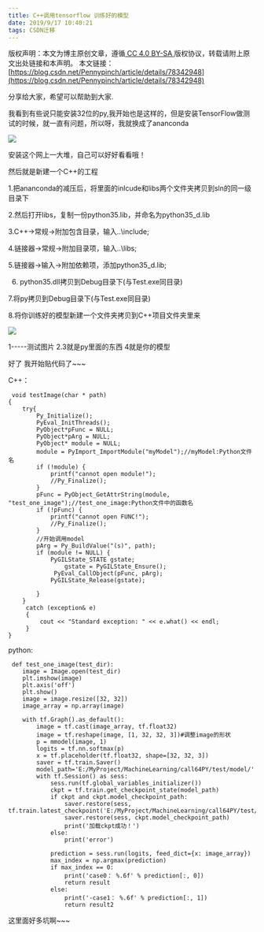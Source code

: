 ```yaml
---
title: C++调用tensorflow 训练好的模型
date: 2019/9/17 10:40:21
tags: CSDN迁移
---
```

 [ ](http://creativecommons.org/licenses/by-sa/4.0/) 版权声明：本文为博主原创文章，遵循[ CC 4.0 BY-SA ](http://creativecommons.org/licenses/by-sa/4.0/)版权协议，转载请附上原文出处链接和本声明。  本文链接：[https://blog.csdn.net/Pennypinch/article/details/78342948](https://blog.csdn.net/Pennypinch/article/details/78342948)   
    
   分享给大家，希望可以帮助到大家.

 

 我看到有些说只能安装32位的py,我开始也是这样的，但是安装TensorFlow做测试的时候，就一直有问题，所以呀，我就换成了ananconda 

 ![](https://img-blog.csdn.net/20171025162612454?watermark/2/text/aHR0cDovL2Jsb2cuY3Nkbi5uZXQvUGVubnlwaW5jaA==/font/5a6L5L2T/fontsize/400/fill/I0JBQkFCMA==/dissolve/70/gravity/Center)

 安装这个网上一大堆，自己可以好好看看哦！

 

 然后就是新建一个C++的工程

 

 1.把ananconda的减压后，将里面的inlcude和libs两个文件夹拷贝到sln的同一级目录下

 

 2.然后打开libs，复制一份python35.lib，并命名为python35_d.lib

 

 3.C++->常规->附加包含目录，输入..\include;

 

 4.链接器->常规->附加目录项，输入..\libs;

 

 5.链接器->输入->附加依赖项，添加python35_d.lib;

 

 6. python35.dll拷贝到Debug目录下(与Test.exe同目录)

 

 7.将py拷贝到Debug目录下(与Test.exe同目录)

 

 8.将你训练好的模型新建一个文件夹拷贝到C++项目文件夹里来

 ![](https://img-blog.csdn.net/20171025163040166?watermark/2/text/aHR0cDovL2Jsb2cuY3Nkbi5uZXQvUGVubnlwaW5jaA==/font/5a6L5L2T/fontsize/400/fill/I0JBQkFCMA==/dissolve/70/gravity/Center)

 1-----测试图片 2.3就是py里面的东西 4就是你的模型

 

 好了 我开始贴代码了~~~

 C++：

 

 
```
 void testImage(char * path)
{
	try{
		Py_Initialize();
		PyEval_InitThreads();
		PyObject*pFunc = NULL;
		PyObject*pArg = NULL;
		PyObject* module = NULL;
		module = PyImport_ImportModule("myModel");//myModel:Python文件名
		if (!module) {
			printf("cannot open module!");
			//Py_Finalize();
		}
		pFunc = PyObject_GetAttrString(module, "test_one_image");//test_one_image:Python文件中的函数名
		if (!pFunc) {
			printf("cannot open FUNC!");
			//Py_Finalize();
		}
		//开始调用model
		pArg = Py_BuildValue("(s)", path);
		if (module != NULL) {
			PyGILState_STATE gstate;
		        gstate = PyGILState_Ensure();
			 PyEval_CallObject(pFunc, pArg);
			PyGILState_Release(gstate);
	
		}
	}
	 catch (exception& e)
	 {
		 cout << "Standard exception: " << e.what() << endl;
	 }
}
```
 python:

 

 

 
```
 def test_one_image(test_dir):
    image = Image.open(test_dir)
    plt.imshow(image)
    plt.axis('off')
    plt.show()
    image = image.resize([32, 32])
    image_array = np.array(image)

    with tf.Graph().as_default():
        image = tf.cast(image_array, tf.float32)
        image = tf.reshape(image, [1, 32, 32, 3])#调整image的形状
        p = mmodel(image, 1)
        logits = tf.nn.softmax(p)
        x = tf.placeholder(tf.float32, shape=[32, 32, 3])
        saver = tf.train.Saver()
        model_path='E:/MyProject/MachineLearning/call64PY/test/model/'
        with tf.Session() as sess:
            sess.run(tf.global_variables_initializer())
            ckpt = tf.train.get_checkpoint_state(model_path)
            if ckpt and ckpt.model_checkpoint_path:
                saver.restore(sess, tf.train.latest_checkpoint('E:/MyProject/MachineLearning/call64PY/test/model/'))
                saver.restore(sess, ckpt.model_checkpoint_path)
                print('加载ckpt成功！')
            else:
                print('error')

            prediction = sess.run(logits, feed_dict={x: image_array})
            max_index = np.argmax(prediction)
            if max_index == 0:
                print('case0： %.6f' % prediction[:, 0])
                return result
            else:
                print('-case1： %.6f' % prediction[:, 1])
                return result2
```
 这里面好多坑啊~~~

 

 

 

 

 

 

   
 